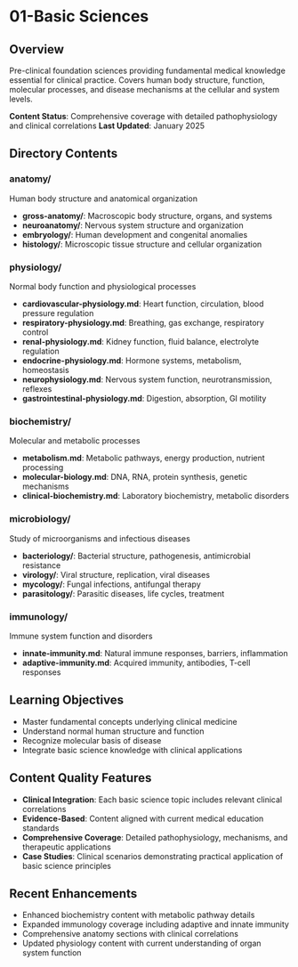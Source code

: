 # 01-Basic Sciences

## Overview
Pre-clinical foundation sciences providing fundamental medical knowledge essential for clinical practice. Covers human body structure, function, molecular processes, and disease mechanisms at the cellular and system levels.

**Content Status**: Comprehensive coverage with detailed pathophysiology and clinical correlations
**Last Updated**: January 2025

## Directory Contents

### anatomy/
Human body structure and anatomical organization
- **gross-anatomy/**: Macroscopic body structure, organs, and systems
- **neuroanatomy/**: Nervous system structure and organization
- **embryology/**: Human development and congenital anomalies
- **histology/**: Microscopic tissue structure and cellular organization

### physiology/
Normal body function and physiological processes
- **cardiovascular-physiology.md**: Heart function, circulation, blood pressure regulation
- **respiratory-physiology.md**: Breathing, gas exchange, respiratory control
- **renal-physiology.md**: Kidney function, fluid balance, electrolyte regulation
- **endocrine-physiology.md**: Hormone systems, metabolism, homeostasis
- **neurophysiology.md**: Nervous system function, neurotransmission, reflexes
- **gastrointestinal-physiology.md**: Digestion, absorption, GI motility

### biochemistry/
Molecular and metabolic processes
- **metabolism.md**: Metabolic pathways, energy production, nutrient processing
- **molecular-biology.md**: DNA, RNA, protein synthesis, genetic mechanisms
- **clinical-biochemistry.md**: Laboratory biochemistry, metabolic disorders

### microbiology/
Study of microorganisms and infectious diseases
- **bacteriology/**: Bacterial structure, pathogenesis, antimicrobial resistance
- **virology/**: Viral structure, replication, viral diseases
- **mycology/**: Fungal infections, antifungal therapy
- **parasitology/**: Parasitic diseases, life cycles, treatment

### immunology/
Immune system function and disorders
- **innate-immunity.md**: Natural immune responses, barriers, inflammation
- **adaptive-immunity.md**: Acquired immunity, antibodies, T-cell responses

## Learning Objectives
- Master fundamental concepts underlying clinical medicine
- Understand normal human structure and function
- Recognize molecular basis of disease
- Integrate basic science knowledge with clinical applications

## Content Quality Features
- **Clinical Integration**: Each basic science topic includes relevant clinical correlations
- **Evidence-Based**: Content aligned with current medical education standards
- **Comprehensive Coverage**: Detailed pathophysiology, mechanisms, and therapeutic applications
- **Case Studies**: Clinical scenarios demonstrating practical application of basic science principles

## Recent Enhancements
- Enhanced biochemistry content with metabolic pathway details
- Expanded immunology coverage including adaptive and innate immunity
- Comprehensive anatomy sections with clinical correlations
- Updated physiology content with current understanding of organ system function